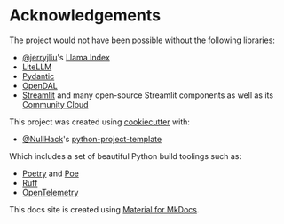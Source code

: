 # Acknowledgements

The project would not have been possible without the following libraries:

- [@jerryjliu](https://github.com/jerryjliu)'s [Llama Index](https://github.com/jerryjliu/llama_index)
- [LiteLLM](https://github.com/BerriAI/litellm)
- [Pydantic](https://github.com/pydantic/pydantic)
- [OpenDAL](https://github.com/apache/incubator-opendal)
- [Streamlit](https://streamlit.io/) and many open-source Streamlit components as well as its [Community Cloud](https://streamlit.io/cloud)

This project was created using [cookiecutter](https://github.com/cookiecutter/cookiecutter) with:

- [@NullHack](https://github.com/nullhack)'s [python-project-template](https://github.com/nullhack/python-project-template/)

Which includes a set of beautiful Python build toolings such as:

- [Poetry](https://python-poetry.org/) and [Poe](https://poethepoet.natn.io/)
- [Ruff](https://github.com/astral-sh/ruff)
- [OpenTelemetry](https://github.com/open-telemetry)

This docs site is created using [Material for MkDocs](https://squidfunk.github.io/mkdocs-material/).

